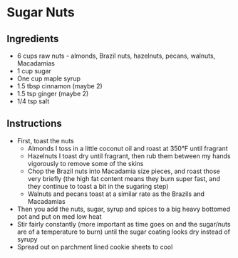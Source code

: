 # Sugar Nuts

## Ingredients

* 6 cups raw nuts - almonds, Brazil nuts, hazelnuts, pecans, walnuts, Macadamias
* 1 cup sugar
* One cup maple syrup
* 1.5 tbsp cinnamon (maybe 2)
* 1.5 tsp ginger (maybe 2)
* 1/4 tsp salt

## Instructions

* First, toast the nuts
  * Almonds I toss in a little coconut oil and roast at 350°F until fragrant
  * Hazelnuts I toast dry until fragrant, then rub them between my hands vigorously to remove some of the skins
  * Chop the Brazil nuts into Macadamia size pieces, and roast those very briefly (the high fat content means they burn super fast, and they continue to toast a bit in the sugaring step)
  * Walnuts and pecans toast at a similar rate as the Brazils and Macadamias
* Then you add the nuts, sugar, syrup and spices to a big heavy bottomed pot and put on med low heat
* Stir fairly constantly (more important as time goes on and the sugar/nuts are of a temperature to burn) until the sugar coating looks dry instead of syrupy
* Spread out on parchment lined cookie sheets to cool
